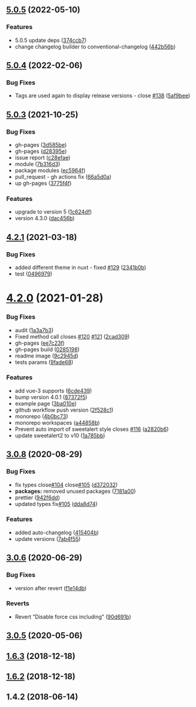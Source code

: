 ## [5.0.5](https://github.com/avil13/vue-sweetalert2/compare/v5.0.4...v5.0.5) (2022-05-10)


### Features

* 5.0.5 update deps ([374ccb7](https://github.com/avil13/vue-sweetalert2/commit/374ccb74fab9794a604802dba733bf711585385e))
* change changelog builder to conventional-changelog ([442b56b](https://github.com/avil13/vue-sweetalert2/commit/442b56b5b17bdccbb627275ce1e6d8e52a832154))



## [5.0.4](https://github.com/avil13/vue-sweetalert2/compare/v5.0.3...v5.0.4) (2022-02-06)


### Bug Fixes

* Tags are used again to display release versions - close [#138](https://github.com/avil13/vue-sweetalert2/issues/138) ([5af9bee](https://github.com/avil13/vue-sweetalert2/commit/5af9bee92bcc44ad7d185176096571ef7093acee))



## [5.0.3](https://github.com/avil13/vue-sweetalert2/compare/v4.2.1...v5.0.3) (2021-10-25)


### Bug Fixes

* gh-pages ([3d585be](https://github.com/avil13/vue-sweetalert2/commit/3d585bec489744c116290cae94728f2b91314c9c))
* gh-pages ([d28395e](https://github.com/avil13/vue-sweetalert2/commit/d28395e5d508df43d3d075a0bb67fa2e597a2f23))
* issue report ([c28efae](https://github.com/avil13/vue-sweetalert2/commit/c28efae1fb51b5317e73c9d041c110eb87ad6608))
* module ([7b316d3](https://github.com/avil13/vue-sweetalert2/commit/7b316d3977f292e2810fda4a2a4ed47f8010bc15))
* package modules ([ec5964f](https://github.com/avil13/vue-sweetalert2/commit/ec5964f65a909d1aa295be69eee56dc834a91517))
* pull_request - gh actions fix ([66a5d0a](https://github.com/avil13/vue-sweetalert2/commit/66a5d0a11d95d9026bb287f6027108a8b72f9623))
* up gh-pages ([3775f4f](https://github.com/avil13/vue-sweetalert2/commit/3775f4f11b45e88af0f4d16f5441b35e7a424161))


### Features

* upgrade to version 5 ([1c624df](https://github.com/avil13/vue-sweetalert2/commit/1c624df27303ff558ee1b1cfff869822a9cb4790))
* version 4.3.0 ([dac456b](https://github.com/avil13/vue-sweetalert2/commit/dac456b8109532991dbef75009169537ce00efc8))



## [4.2.1](https://github.com/avil13/vue-sweetalert2/compare/v4.2.0...v4.2.1) (2021-03-18)


### Bug Fixes

* added different theme in nuxt - fixed [#129](https://github.com/avil13/vue-sweetalert2/issues/129) ([2341b0b](https://github.com/avil13/vue-sweetalert2/commit/2341b0b5055bcc16ebf7ab8ccbcc3aaec5604fcf))
* test ([0496979](https://github.com/avil13/vue-sweetalert2/commit/04969792d0c02e9dac2323f0196835aed81235e3))



# [4.2.0](https://github.com/avil13/vue-sweetalert2/compare/v3.0.8...v4.2.0) (2021-01-28)


### Bug Fixes

* audit ([1a3a7b3](https://github.com/avil13/vue-sweetalert2/commit/1a3a7b3f458f5e4059ad90476a4b8a277443ab97))
* Fixed method call closes [#120](https://github.com/avil13/vue-sweetalert2/issues/120) [#121](https://github.com/avil13/vue-sweetalert2/issues/121) ([2cad309](https://github.com/avil13/vue-sweetalert2/commit/2cad3095525388680cb489714de67d49c482f0dc))
* gh-pages ([ee7c23f](https://github.com/avil13/vue-sweetalert2/commit/ee7c23f2f2ed61df31013075b189bb06422fdec1))
* gh-pages build ([0285198](https://github.com/avil13/vue-sweetalert2/commit/0285198caa799383ec6849b3e036043e43ea1243))
* readme image ([9c2945d](https://github.com/avil13/vue-sweetalert2/commit/9c2945d051a850e9c337695c0a95a3f9a65a5d64))
* tests params ([9fade68](https://github.com/avil13/vue-sweetalert2/commit/9fade68f97ff8c3861eb553803bc1a6f96e2c4ce))


### Features

* add vue-3 supports ([6cde439](https://github.com/avil13/vue-sweetalert2/commit/6cde43969f1dee4a58995767c8444196a3e94603))
* bump version 4.0.1 ([87372f5](https://github.com/avil13/vue-sweetalert2/commit/87372f5e67908e4baa7e371add8404b65becd49e))
* example page ([3ba010e](https://github.com/avil13/vue-sweetalert2/commit/3ba010ebd31bf5fc72efa341081b11ad6f0aec94))
* github workflow push version ([2f528c1](https://github.com/avil13/vue-sweetalert2/commit/2f528c18c4099dd71e028397fd72f19299a2861a))
* monorepo ([4b0bc73](https://github.com/avil13/vue-sweetalert2/commit/4b0bc73fb3864001d73ea11bf844c57ba80e39f8))
* monorepo workspaces ([a44858b](https://github.com/avil13/vue-sweetalert2/commit/a44858b4f28dab08b27d4e3486eca8b2b42756fe))
* Prevent auto import of sweetalert style closes [#116](https://github.com/avil13/vue-sweetalert2/issues/116) ([a2820b6](https://github.com/avil13/vue-sweetalert2/commit/a2820b66df9c7417dbb6cc3cf02d58ba33797b09))
* update sweetalert2 to v10 ([1a785bb](https://github.com/avil13/vue-sweetalert2/commit/1a785bb9f5a5150efdc35fff66c3d2b7f05e40be))



## [3.0.8](https://github.com/avil13/vue-sweetalert2/compare/v3.0.6...v3.0.8) (2020-08-29)


### Bug Fixes

* fix types close[#104](https://github.com/avil13/vue-sweetalert2/issues/104) close[#105](https://github.com/avil13/vue-sweetalert2/issues/105) ([d372032](https://github.com/avil13/vue-sweetalert2/commit/d37203222612b31789bd34367b7697e289bdadc7))
* **packages:** removed unused packages ([7181a00](https://github.com/avil13/vue-sweetalert2/commit/7181a00fd5c02cbe42203f406475389627d672b9))
* prettier ([942f6dd](https://github.com/avil13/vue-sweetalert2/commit/942f6dd52be32fb170c64ffeb502b44342969127))
* updated types fix[#105](https://github.com/avil13/vue-sweetalert2/issues/105) ([dda8d74](https://github.com/avil13/vue-sweetalert2/commit/dda8d74d8af44dbde83c80eb881e8961aeaab480))


### Features

* added auto-changelog ([415404b](https://github.com/avil13/vue-sweetalert2/commit/415404b2f280e823abb16e35e34b1ad1e2765283))
* update versions ([7ab4f55](https://github.com/avil13/vue-sweetalert2/commit/7ab4f552f0ef5c760b900be2c19bded8016d5229))



## [3.0.6](https://github.com/avil13/vue-sweetalert2/compare/v3.0.5...v3.0.6) (2020-06-29)


### Bug Fixes

* version after revert ([f1e14db](https://github.com/avil13/vue-sweetalert2/commit/f1e14db9d96f285e4749772f94ad67be3d875237))


### Reverts

* Revert "Disable force css including" ([90d691b](https://github.com/avil13/vue-sweetalert2/commit/90d691b0182a953d87a5d2159e5bc355e88a6f61))



## [3.0.5](https://github.com/avil13/vue-sweetalert2/compare/v1.6.3...v3.0.5) (2020-05-06)



## [1.6.3](https://github.com/avil13/vue-sweetalert2/compare/v1.6.2...v1.6.3) (2018-12-18)



## [1.6.2](https://github.com/avil13/vue-sweetalert2/compare/v1.4.2...v1.6.2) (2018-12-18)



## 1.4.2 (2018-06-14)



